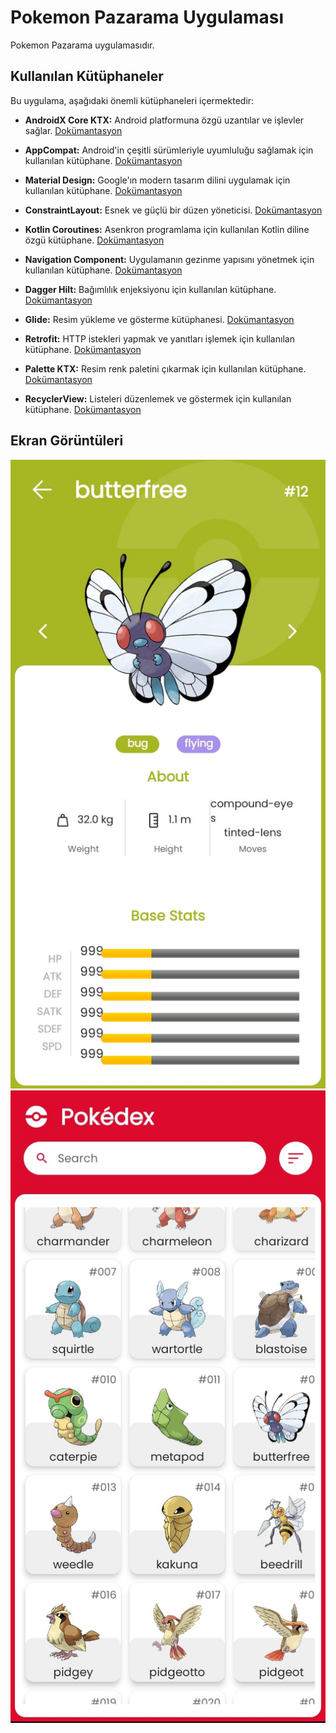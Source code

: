 # Pokemon Pazarama Uygulaması

Pokemon Pazarama uygulamasıdır.

## Kullanılan Kütüphaneler

Bu uygulama, aşağıdaki önemli kütüphaneleri içermektedir:

- **AndroidX Core KTX:** Android platformuna özgü uzantılar ve işlevler sağlar. [Dokümantasyon](https://developer.android.com/kotlin/ktx)

- **AppCompat:** Android'in çeşitli sürümleriyle uyumluluğu sağlamak için kullanılan kütüphane. [Dokümantasyon](https://developer.android.com/jetpack/androidx/releases/appcompat)

- **Material Design:** Google'ın modern tasarım dilini uygulamak için kullanılan kütüphane. [Dokümantasyon](https://material.io/)

- **ConstraintLayout:** Esnek ve güçlü bir düzen yöneticisi. [Dokümantasyon](https://developer.android.com/training/constraint-layout)

- **Kotlin Coroutines:** Asenkron programlama için kullanılan Kotlin diline özgü kütüphane. [Dokümantasyon](https://kotlinlang.org/docs/coroutines-overview.html)

- **Navigation Component:** Uygulamanın gezinme yapısını yönetmek için kullanılan kütüphane. [Dokümantasyon](https://developer.android.com/guide/navigation)

- **Dagger Hilt:** Bağımlılık enjeksiyonu için kullanılan kütüphane. [Dokümantasyon](https://developer.android.com/training/dependency-injection/hilt-android)

- **Glide:** Resim yükleme ve gösterme kütüphanesi. [Dokümantasyon](https://bumptech.github.io/glide/)

- **Retrofit:** HTTP istekleri yapmak ve yanıtları işlemek için kullanılan kütüphane. [Dokümantasyon](https://square.github.io/retrofit/)

- **Palette KTX:** Resim renk paletini çıkarmak için kullanılan kütüphane. [Dokümantasyon](https://developer.android.com/training/material/palette-colors)

- **RecyclerView:** Listeleri düzenlemek ve göstermek için kullanılan kütüphane. [Dokümantasyon](https://developer.android.com/jetpack/androidx/releases/recyclerview)


## Ekran Görüntüleri

![Ekran Görüntüsü 1](https://raw.githubusercontent.com/ErtanAyyildiz/PokemonPazarama/master/assets/image1.jpeg)
![Ekran Görüntüsü 2](https://raw.githubusercontent.com/ErtanAyyildiz/PokemonPazarama/master/assets/image2.jpeg)

